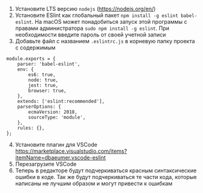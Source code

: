 1. Установите LTS версию `nodejs` (https://nodejs.org/en/)
2. Установите ESlint как глобальный пакет `npm install -g eslint babel-eslint`. На macOS может понадобиться запуск этой программы с правами администратора `sudo npm install -g eslint`. При необходимости введите пароль от своей учетной записи
3. Добавьте файл с названием `.eslintrc.js` в корневую папку проекта с содержимым
```
module.exports = {
    parser: 'babel-eslint',
    env: {
        es6: true,
        node: true,
        jest: true,
        browser: true,
    },
    extends: ['eslint:recommended'],
    parserOptions: {
        ecmaVersion: 2018,
        sourceType: 'module',
    },
    rules: {},
};
``` 
4. Установите плагин для VSCode https://marketplace.visualstudio.com/items?itemName=dbaeumer.vscode-eslint
5. Перезагрузите VSCode
6. Теперь в редакторе будут подчеркиваться красным синтаксические ошибки в коде. Так же будут подчеркиваться те части кода, которые написаны не лучшим образом и могут привести к ошибкам